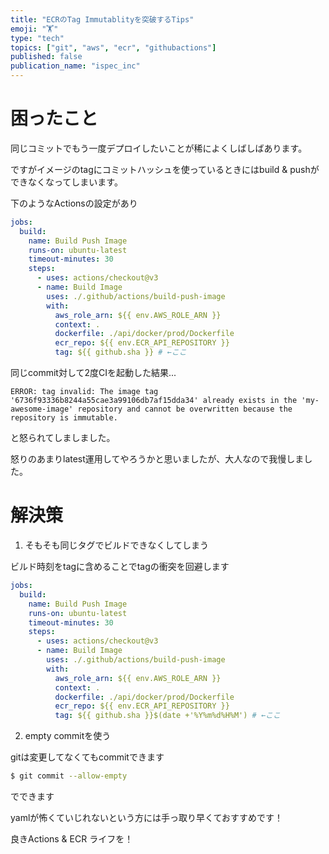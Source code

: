 ```yaml
---
title: "ECRのTag Immutablityを突破するTips"
emoji: "🏋"
type: "tech"
topics: ["git", "aws", "ecr", "githubactions"]
published: false
publication_name: "ispec_inc"
---
```


# 困ったこと

同じコミットでもう一度デプロイしたいことが稀によくしばしばあります。

ですがイメージのtagにコミットハッシュを使っているときにはbuild & pushができなくなってしまいます。

下のようなActionsの設定があり

```yaml
jobs:
  build:
    name: Build Push Image
    runs-on: ubuntu-latest
    timeout-minutes: 30
    steps:
      - uses: actions/checkout@v3
      - name: Build Image
        uses: ./.github/actions/build-push-image
        with:
          aws_role_arn: ${{ env.AWS_ROLE_ARN }}
          context: .
          dockerfile: ./api/docker/prod/Dockerfile
          ecr_repo: ${{ env.ECR_API_REPOSITORY }}
          tag: ${{ github.sha }} # ←ここ
```

同じcommit対して2度CIを起動した結果...

```
ERROR: tag invalid: The image tag '6736f93336b8244a55cae3a99106db7af15dda34' already exists in the 'my-awesome-image' repository and cannot be overwritten because the repository is immutable.
```

と怒られてしましました。

怒りのあまりlatest運用してやろうかと思いましたが、大人なので我慢しました。

# 解決策

1. そもそも同じタグでビルドできなくしてしまう

ビルド時刻をtagに含めることでtagの衝突を回避します

```yaml
jobs:
  build:
    name: Build Push Image
    runs-on: ubuntu-latest
    timeout-minutes: 30
    steps:
      - uses: actions/checkout@v3
      - name: Build Image
        uses: ./.github/actions/build-push-image
        with:
          aws_role_arn: ${{ env.AWS_ROLE_ARN }}
          context: .
          dockerfile: ./api/docker/prod/Dockerfile
          ecr_repo: ${{ env.ECR_API_REPOSITORY }}
          tag: ${{ github.sha }}$(date +'%Y%m%d%H%M') # ←ここ
```

2. empty commitを使う

gitは変更してなくてもcommitできます

```bash
$ git commit --allow-empty
```
でできます

yamlが怖くていじれないという方には手っ取り早くておすすめです！


良きActions & ECR ライフを！
